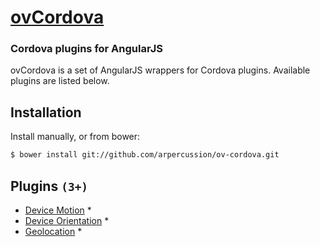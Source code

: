 [ovCordova](http://www.percussion.com/)
==========

### Cordova plugins for AngularJS

ovCordova is a set of AngularJS wrappers for Cordova plugins.  Available plugins are listed below.

## Installation

Install manually, or from bower:

```bash
$ bower install git://github.com/arpercussion/ov-cordova.git
```

## Plugins `(3+)`

- [Device Motion](https://github.com/apache/cordova-plugin-device-motion) *
- [Device Orientation](https://github.com/apache/cordova-plugin-device-orientation) *
- [Geolocation](https://github.com/apache/cordova-plugin-geolocation) *